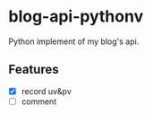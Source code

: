 # blog-api-pythonv

Python implement of my blog's api.

## Features

- [x] record uv&pv
- [ ] comment
